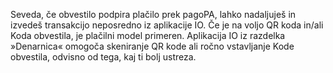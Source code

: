 Seveda, če obvestilo podpira plačilo prek pagoPA, lahko nadaljuješ in izvedeš transakcijo neposredno iz aplikacije IO.
Če je na voljo QR koda in/ali Koda obvestila, je plačilni model primeren. Aplikacija IO iz razdelka »Denarnica« omogoča skeniranje QR kode ali ročno vstavljanje Kode obvestila, odvisno od tega, kaj ti bolj ustreza.
